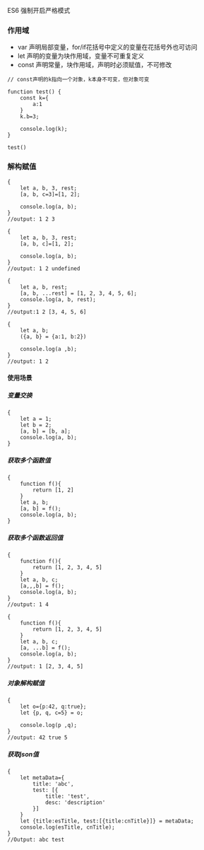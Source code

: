 ES6 强制开启严格模式

### 作用域

- var 声明局部变量，for/if花括号中定义的变量在花括号外也可访问
- let 声明的变量为块作用域，变量不可重复定义
- const 声明常量，块作用域，声明时必须赋值，不可修改


```
// const声明的k指向一个对象，k本身不可变，但对象可变

function test() {
    const k={
        a:1
    }
    k.b=3;
    
    console.log(k);
}

test()
```

### 解构赋值
```
{
    let a, b, 3, rest;
    [a, b, c=3]=[1, 2];

    console.log(a, b);
}
//output: 1 2 3

{
    let a, b, 3, rest;
    [a, b, c]=[1, 2];

    console.log(a, b);
}
//output: 1 2 undefined

{
    let a, b, rest;
    [a, b, ...rest] = [1, 2, 3, 4, 5, 6];
    console.log(a, b, rest);
}
//output:1 2 [3, 4, 5, 6]

{
    let a, b;
    ({a, b} = {a:1, b:2})

    console.log(a ,b);
}
//output: 1 2
```

#### 使用场景

##### 变量交换
```
{
    let a = 1;
    let b = 2;
    [a, b] = [b, a];
    console.log(a, b);
}
```

##### 获取多个函数值
```
{
    function f(){
        return [1, 2]
    }
    let a, b;
    [a, b] = f();
    console.log(a, b);
}
```

##### 获取多个函数返回值
```
{
    function f(){
        return [1, 2, 3, 4, 5]
    }
    let a, b, c;
    [a,,,b] = f();
    console.log(a, b);
}
//output: 1 4

{
    function f(){
        return [1, 2, 3, 4, 5]
    }
    let a, b, c;
    [a, ...b] = f();
    console.log(a, b);
}
//output: 1 [2, 3, 4, 5]
```

##### 对象解构赋值
```
{
    let o={p:42, q:true};
    let {p, q, c=5} = o;

    console.log(p ,q);
}
//output: 42 true 5
```

##### 获取json值
```
{
    let metaData={
        title: 'abc',
        test: [{
            title: 'test',
            desc: 'description'
        }]
    }
    let {title:esTitle, test:[{title:cnTitle}]} = metaData;
    console.log(esTitle, cnTitle);
}
//Output: abc test
```

